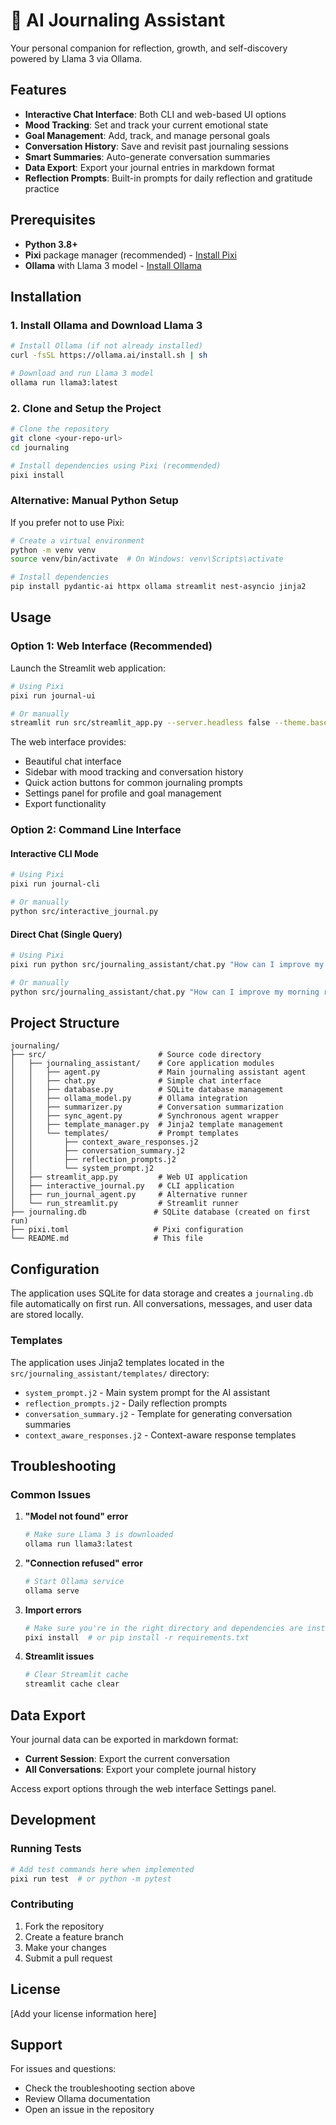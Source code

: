 # 🌟 AI Journaling Assistant

Your personal companion for reflection, growth, and self-discovery powered by Llama 3 via Ollama.

## Features

- **Interactive Chat Interface**: Both CLI and web-based UI options
- **Mood Tracking**: Set and track your current emotional state
- **Goal Management**: Add, track, and manage personal goals
- **Conversation History**: Save and revisit past journaling sessions
- **Smart Summaries**: Auto-generate conversation summaries
- **Data Export**: Export your journal entries in markdown format
- **Reflection Prompts**: Built-in prompts for daily reflection and gratitude practice

## Prerequisites

- **Python 3.8+**
- **Pixi** package manager (recommended) - [Install Pixi](https://pixi.sh/latest/)
- **Ollama** with Llama 3 model - [Install Ollama](https://ollama.ai/)

## Installation

### 1. Install Ollama and Download Llama 3

```bash
# Install Ollama (if not already installed)
curl -fsSL https://ollama.ai/install.sh | sh

# Download and run Llama 3 model
ollama run llama3:latest
```

### 2. Clone and Setup the Project

```bash
# Clone the repository
git clone <your-repo-url>
cd journaling

# Install dependencies using Pixi (recommended)
pixi install
```

### Alternative: Manual Python Setup

If you prefer not to use Pixi:

```bash
# Create a virtual environment
python -m venv venv
source venv/bin/activate  # On Windows: venv\Scripts\activate

# Install dependencies
pip install pydantic-ai httpx ollama streamlit nest-asyncio jinja2
```

## Usage

### Option 1: Web Interface (Recommended)

Launch the Streamlit web application:

```bash
# Using Pixi
pixi run journal-ui

# Or manually
streamlit run src/streamlit_app.py --server.headless false --theme.base light
```

The web interface provides:
- Beautiful chat interface
- Sidebar with mood tracking and conversation history
- Quick action buttons for common journaling prompts
- Settings panel for profile and goal management
- Export functionality

### Option 2: Command Line Interface

#### Interactive CLI Mode

```bash
# Using Pixi
pixi run journal-cli

# Or manually
python src/interactive_journal.py
```

#### Direct Chat (Single Query)

```bash
# Using Pixi
pixi run python src/journaling_assistant/chat.py "How can I improve my morning routine?"

# Or manually
python src/journaling_assistant/chat.py "How can I improve my morning routine?"
```

## Project Structure

```
journaling/
├── src/                         # Source code directory
│   ├── journaling_assistant/    # Core application modules
│   │   ├── agent.py             # Main journaling assistant agent
│   │   ├── chat.py              # Simple chat interface
│   │   ├── database.py          # SQLite database management
│   │   ├── ollama_model.py      # Ollama integration
│   │   ├── summarizer.py        # Conversation summarization
│   │   ├── sync_agent.py        # Synchronous agent wrapper
│   │   ├── template_manager.py  # Jinja2 template management
│   │   └── templates/           # Prompt templates
│   │       ├── context_aware_responses.j2
│   │       ├── conversation_summary.j2
│   │       ├── reflection_prompts.j2
│   │       └── system_prompt.j2
│   ├── streamlit_app.py         # Web UI application
│   ├── interactive_journal.py   # CLI application
│   ├── run_journal_agent.py     # Alternative runner
│   └── run_streamlit.py         # Streamlit runner
├── journaling.db               # SQLite database (created on first run)
├── pixi.toml                   # Pixi configuration
└── README.md                   # This file
```

## Configuration

The application uses SQLite for data storage and creates a `journaling.db` file automatically on first run. All conversations, messages, and user data are stored locally.

### Templates

The application uses Jinja2 templates located in the `src/journaling_assistant/templates/` directory:
- `system_prompt.j2` - Main system prompt for the AI assistant
- `reflection_prompts.j2` - Daily reflection prompts
- `conversation_summary.j2` - Template for generating conversation summaries
- `context_aware_responses.j2` - Context-aware response templates

## Troubleshooting

### Common Issues

1. **"Model not found" error**
   ```bash
   # Make sure Llama 3 is downloaded
   ollama run llama3:latest
   ```

2. **"Connection refused" error**
   ```bash
   # Start Ollama service
   ollama serve
   ```

3. **Import errors**
   ```bash
   # Make sure you're in the right directory and dependencies are installed
   pixi install  # or pip install -r requirements.txt
   ```

4. **Streamlit issues**
   ```bash
   # Clear Streamlit cache
   streamlit cache clear
   ```

## Data Export

Your journal data can be exported in markdown format:
- **Current Session**: Export the current conversation
- **All Conversations**: Export your complete journal history

Access export options through the web interface Settings panel.

## Development

### Running Tests

```bash
# Add test commands here when implemented
pixi run test  # or python -m pytest
```

### Contributing

1. Fork the repository
2. Create a feature branch
3. Make your changes
4. Submit a pull request

## License

[Add your license information here]

## Support

For issues and questions:
- Check the troubleshooting section above
- Review Ollama documentation
- Open an issue in the repository